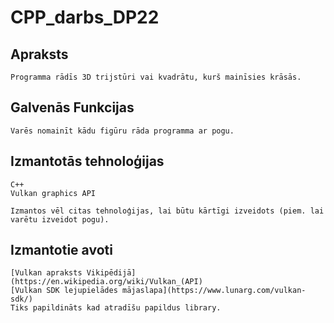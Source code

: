 ﻿# CPP_darbs_DP22

## Apraksts
	Programma rādīs 3D trijstūri vai kvadrātu, kurš mainīsies krāsās.

## Galvenās Funkcijas
	Varēs nomainīt kādu figūru rāda programma ar pogu.

## Izmantotās tehnoloģijas
	C++
	Vulkan graphics API
	
	Izmantos vēl citas tehnoloģijas, lai būtu kārtīgi izveidots (piem. lai varētu izveidot pogu).

## Izmantotie avoti
	[Vulkan apraksts Vikipēdijā](https://en.wikipedia.org/wiki/Vulkan_(API)
	[Vulkan SDK lejupielādes mājaslapa](https://www.lunarg.com/vulkan-sdk/)
	Tiks papildināts kad atradīšu papildus library.